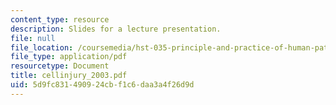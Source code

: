 ```yaml
---
content_type: resource
description: Slides for a lecture presentation.
file: null
file_location: /coursemedia/hst-035-principle-and-practice-of-human-pathology-spring-2003/5d9fc831490924cbf1c6daa3a4f26d9d_cellinjury_2003.pdf
file_type: application/pdf
resourcetype: Document
title: cellinjury_2003.pdf
uid: 5d9fc831-4909-24cb-f1c6-daa3a4f26d9d
---
```

